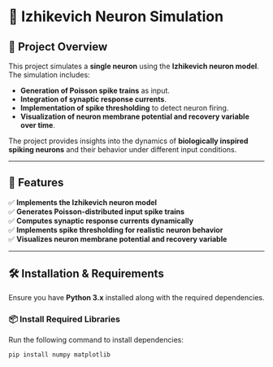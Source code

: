 # 🧠 Izhikevich Neuron Simulation

## 📌 Project Overview
This project simulates a **single neuron** using the **Izhikevich neuron model**. The simulation includes:
- **Generation of Poisson spike trains** as input.
- **Integration of synaptic response currents**.
- **Implementation of spike thresholding** to detect neuron firing.
- **Visualization of neuron membrane potential and recovery variable over time**.

The project provides insights into the dynamics of **biologically inspired spiking neurons** and their behavior under different input conditions.

---

## 🚀 Features
✅ **Implements the Izhikevich neuron model**  
✅ **Generates Poisson-distributed input spike trains**  
✅ **Computes synaptic response currents dynamically**  
✅ **Implements spike thresholding for realistic neuron behavior**  
✅ **Visualizes neuron membrane potential and recovery variable**  

---

## 🛠 Installation & Requirements
Ensure you have **Python 3.x** installed along with the required dependencies.

### **📦 Install Required Libraries**
Run the following command to install dependencies:
```sh
pip install numpy matplotlib
